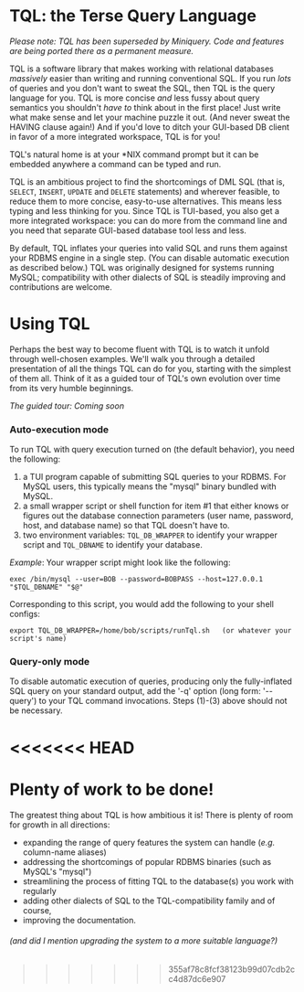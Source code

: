 # TQL: the Terse Query Language
*Please note: TQL has been superseded by Miniquery. Code and features are being ported there as a permanent measure.*

TQL is a software library that makes working with relational databases *massively*
easier than writing and running conventional SQL. If you run *lots* of queries
and you don't want to sweat the SQL, then TQL is the query language for you.
TQL is more concise *and* less fussy about query semantics you shouldn't *have to*
think about in the first place! Just write what make sense and let your machine
puzzle it out. (And never sweat the HAVING clause again!) And if you'd love to
ditch your GUI-based DB client in favor of a more integrated workspace, TQL is
for you!

TQL's natural home is at your \*NIX command prompt but it can be embedded anywhere a
command can be typed and run.

TQL is an ambitious project to find the shortcomings of DML SQL (that is,
`SELECT`, `INSERT`, `UPDATE` and `DELETE` statements) and wherever feasible, to
reduce them to more concise, easy-to-use alternatives.  This means less typing
and less thinking for you. Since TQL is TUI-based, you also get a more
integrated workspace: you can do more from the command line and you need that
separate GUI-based database tool less and less.

By default, TQL inflates your queries into valid SQL and runs them against
your RDBMS engine in
a single step. (You can disable automatic execution as described below.) TQL
was originally designed for systems running MySQL; compatibility with other
dialects of SQL is steadily improving and contributions are welcome.

# Using TQL
Perhaps the best way to become fluent with TQL is to watch it unfold through
well-chosen examples. We'll walk you through a detailed presentation
of all the things TQL can do for you, starting with the simplest of them all.
Think of it as a guided tour of TQL's own evolution over time from its very
humble beginnings.

_*The guided tour: Coming soon*_

### Auto-execution mode
To run TQL with query execution turned on (the default behavior), you need the
following:
1. a TUI program capable of submitting SQL queries to your RDBMS. For MySQL
users, this typically means the "mysql" binary bundled with MySQL.
2. a small wrapper script or shell function for item #1 that either knows
or figures out the database connection parameters (user name, password, host,
and database name) so that TQL doesn't have to.
3. two environment variables: `TQL_DB_WRAPPER` to identify your wrapper
script and `TQL_DBNAME` to identify your database.

*Example*: Your wrapper script might look like the following:

    exec /bin/mysql --user=BOB --password=BOBPASS --host=127.0.0.1 "$TQL_DBNAME" "$@"

Corresponding to this script, you would add the following to your shell configs:

    export TQL_DB_WRAPPER=/home/bob/scripts/runTql.sh   (or whatever your script's name)

### Query-only mode
To disable automatic execution of queries, producing only the fully-inflated SQL query
on your standard output, add the '-q' option (long form: '--query') to your
TQL command invocations. Steps (1)-(3) above should not be necessary.

<<<<<<< HEAD
=======
# Plenty of work to be done!
The greatest thing about TQL is how ambitious it is! There is plenty of room
for growth in all directions: 
- expanding the range of query features the system can handle (_e.g._ column-name aliases)
- addressing the shortcomings of popular RDBMS binaries (such as MySQL's "mysql")
- streamlining the process of fitting TQL to the database(s) you work with regularly
- adding other dialects of SQL to the TQL-compatibility family
and of course,
- improving the documentation.
###### (and did I mention upgrading the system to a more suitable language?)

>>>>>>> 355af78c8fcf38123b99d07cdb2cc4d87dc6e907
